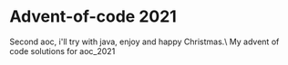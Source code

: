 # Advent-of-code 2021
Second aoc, i'll try with java, enjoy and happy Christmas.\\
My advent of code solutions for aoc_2021
